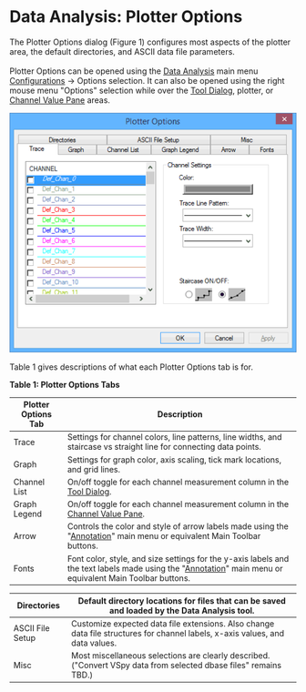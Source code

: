 # Data Analysis: Plotter Options

The Plotter Options dialog (Figure 1) configures most aspects of the plotter area, the default directories, and ASCII data file parameters.\
\
Plotter Options can be opened using the [Data Analysis](../data-analysis/) main menu [Configurations](../data-analysis/data-analysis-main-menus-and-toolbar.md#configurations-menu) -> Options selection. It can also be opened using the right mouse menu "Options" selection while over the [Tool Dialog](../data-analysis-tool-dialog/), plotter, or [Channel Value Pane](../data-analysis-channel-value-pane.md) areas.

![Figure 1: The Data Analysis Plotter Options dialog.](../../../.gitbook/assets/spyDAPlotterOptions.gif)

Table 1 gives descriptions of what each Plotter Options tab is for.



**Table 1: Plotter Options Tabs**



| Plotter Options Tab | Description                                                                                                                                                                                                                          |
| ------------------- | ------------------------------------------------------------------------------------------------------------------------------------------------------------------------------------------------------------------------------------ |
| Trace               | Settings for channel colors, line patterns, line widths, and staircase vs straight line for connecting data points.                                                                                                                  |
| Graph               | Settings for graph color, axis scaling, tick mark locations, and grid lines.                                                                                                                                                         |
| Channel List        | On/off toggle for each channel measurement column in the [Tool Dialog](../data-analysis-tool-dialog/).                                                                                                                               |
| Graph Legend        | On/off toggle for each channel measurement column in the [Channel Value Pane](../data-analysis-channel-value-pane.md).                                                                                                               |
| Arrow               | Controls the color and style of arrow labels made using the "[Annotation](../data-analysis/data-analysis-main-menus-and-toolbar.md#annotation-menu)" main menu or equivalent Main Toolbar buttons.                                   |
| Fonts               | Font color, style, and size settings for the y-axis labels and the text labels made using the "[Annotation](../data-analysis/data-analysis-main-menus-and-toolbar.md#annotation-menu)" main menu or equivalent Main Toolbar buttons. |

| Directories      | Default directory locations for files that can be saved and loaded by the Data Analysis tool.                                 |
| ---------------- | ----------------------------------------------------------------------------------------------------------------------------- |
| ASCII File Setup | Customize expected data file extensions. Also change data file structures for channel labels, x-axis values, and data values. |
| Misc             | Most miscellaneous selections are clearly described. ("Convert VSpy data from selected dbase files" remains TBD.)             |
